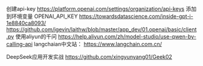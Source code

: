 创建api-key
https://platform.openai.com/settings/organization/api-keys
添加到环境变量 OPENAI_API_KEY
https://towardsdatascience.com/inside-gpt-i-1e8840ca8093/
https://github.com/igevin/laithw/blob/master/app_dev/01.openai/basic/client.py
使用aliyun的千问
https://help.aliyun.com/zh/model-studio/use-qwen-by-calling-api
langchaian中文站：
https://www.langchain.com.cn/

DeepSeek应用开发实战
https://github.com/xingyunyang01/Geek02